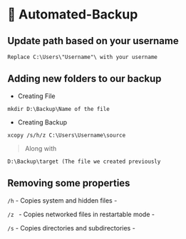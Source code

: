 # 💾 Automated-Backup

## Update path based on your username

```
Replace C:\Users\"Username"\ with your username
```

## Adding new folders to our backup

- Creating File
```
mkdir D:\Backup\Name of the file
```
- Creating Backup
```
xcopy /s/h/z C:\Users\Username\source
```
> Along with 
```
D:\Backup\target (The file we created previously
```
## Removing some properties

``` /h ```  - Copies system and hidden files - 

```/z ``` - Copies networked files in restartable mode -

```/s``` -  Copies directories and subdirectories -
